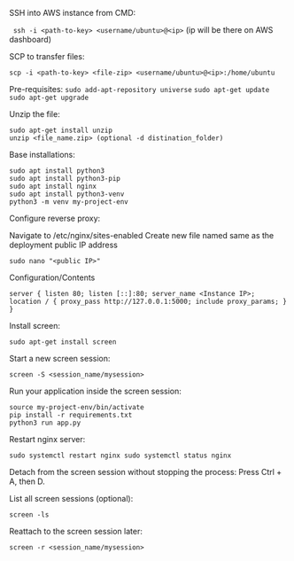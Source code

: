 SSH into AWS instance from CMD:

`
ssh -i <path-to-key> <username/ubuntu>@<ip>` (ip will be there on AWS dashboard)


SCP to transfer files:

`
scp -i <path-to-key> <file-zip> <username/ubuntu>@<ip>:/home/ubuntu
`

Pre-requisites:
`sudo add-apt-repository universe`
`sudo apt-get update`  
`sudo apt-get upgrade`

Unzip the file:

`sudo apt-get install unzip`  
`unzip <file_name.zip> (optional -d distination_folder)`


Base installations:

`sudo apt install python3`  
`sudo apt install python3-pip`  
`sudo apt install nginx`  
`sudo apt install python3-venv`  
`python3 -m venv my-project-env`  

Configure reverse proxy:

Navigate to /etc/nginx/sites-enabled
Create new file named same as the deployment public IP address 

`
sudo nano "<public IP>"
`

Configuration/Contents

`
server {
    listen 80;
    listen [::]:80;
    server_name <Instance IP>;
    location / {
        proxy_pass http://127.0.0.1:5000;
        include proxy_params;
    }
}
`

Install screen:

`
sudo apt-get install screen
`

Start a new screen session:

`
screen -S <session_name/mysession>
`

Run your application inside the screen session:

`source my-project-env/bin/activate`  
`pip install -r requirements.txt`  
`python3 run app.py`


Restart nginx server:

`
sudo systemctl restart nginx
sudo systemctl status nginx
`

Detach from the screen session without stopping the process: Press Ctrl + A, then D.

List all screen sessions (optional):

`
screen -ls
`

Reattach to the screen session later:

`
screen -r <session_name/mysession>
`
